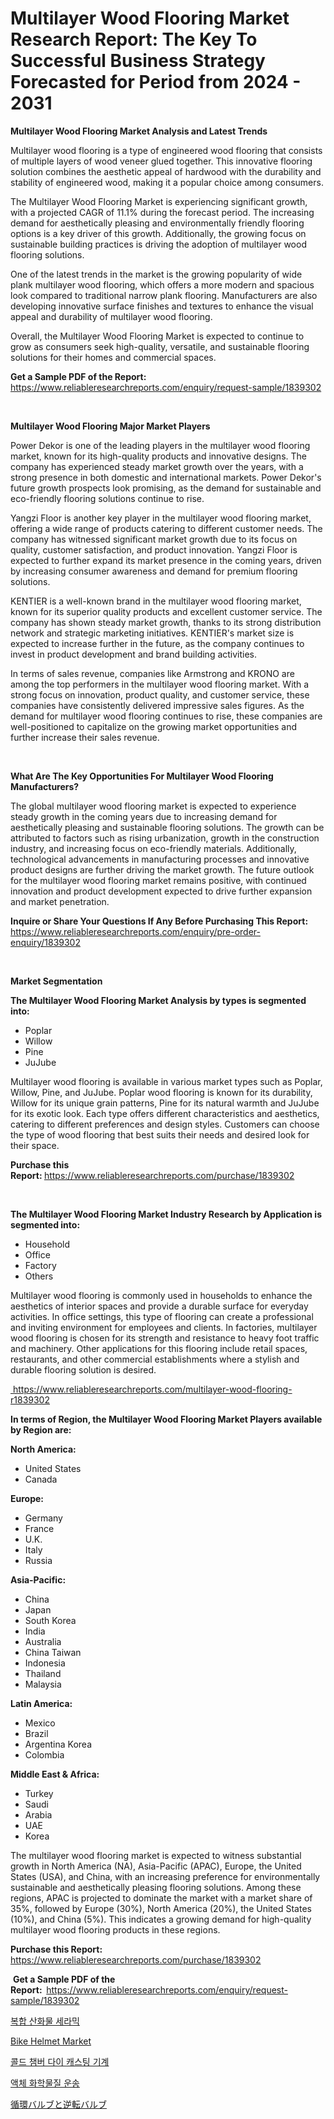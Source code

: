 <p><h1>Multilayer Wood Flooring Market Research Report: The Key To Successful Business Strategy Forecasted for Period from 2024 - 2031</h1></p><p><strong>Multilayer Wood Flooring Market Analysis and Latest Trends</strong></p>
<p><p>Multilayer wood flooring is a type of engineered wood flooring that consists of multiple layers of wood veneer glued together. This innovative flooring solution combines the aesthetic appeal of hardwood with the durability and stability of engineered wood, making it a popular choice among consumers.</p><p>The Multilayer Wood Flooring Market is experiencing significant growth, with a projected CAGR of 11.1% during the forecast period. The increasing demand for aesthetically pleasing and environmentally friendly flooring options is a key driver of this growth. Additionally, the growing focus on sustainable building practices is driving the adoption of multilayer wood flooring solutions.</p><p>One of the latest trends in the market is the growing popularity of wide plank multilayer wood flooring, which offers a more modern and spacious look compared to traditional narrow plank flooring. Manufacturers are also developing innovative surface finishes and textures to enhance the visual appeal and durability of multilayer wood flooring.</p><p>Overall, the Multilayer Wood Flooring Market is expected to continue to grow as consumers seek high-quality, versatile, and sustainable flooring solutions for their homes and commercial spaces.</p></p>
<p><strong>Get a Sample PDF of the Report:&nbsp;</strong> <a href="https://www.reliableresearchreports.com/enquiry/request-sample/1839302">https://www.reliableresearchreports.com/enquiry/request-sample/1839302</a></p>
<p>&nbsp;</p>
<p><strong>Multilayer Wood Flooring Major Market Players</strong></p>
<p><p>Power Dekor is one of the leading players in the multilayer wood flooring market, known for its high-quality products and innovative designs. The company has experienced steady market growth over the years, with a strong presence in both domestic and international markets. Power Dekor's future growth prospects look promising, as the demand for sustainable and eco-friendly flooring solutions continue to rise.</p><p>Yangzi Floor is another key player in the multilayer wood flooring market, offering a wide range of products catering to different customer needs. The company has witnessed significant market growth due to its focus on quality, customer satisfaction, and product innovation. Yangzi Floor is expected to further expand its market presence in the coming years, driven by increasing consumer awareness and demand for premium flooring solutions.</p><p>KENTIER is a well-known brand in the multilayer wood flooring market, known for its superior quality products and excellent customer service. The company has shown steady market growth, thanks to its strong distribution network and strategic marketing initiatives. KENTIER's market size is expected to increase further in the future, as the company continues to invest in product development and brand building activities.</p><p>In terms of sales revenue, companies like Armstrong and KRONO are among the top performers in the multilayer wood flooring market. With a strong focus on innovation, product quality, and customer service, these companies have consistently delivered impressive sales figures. As the demand for multilayer wood flooring continues to rise, these companies are well-positioned to capitalize on the growing market opportunities and further increase their sales revenue.</p></p>
<p>&nbsp;</p>
<p><strong>What Are The Key Opportunities For Multilayer Wood Flooring Manufacturers?</strong></p>
<p><p>The global multilayer wood flooring market is expected to experience steady growth in the coming years due to increasing demand for aesthetically pleasing and sustainable flooring solutions. The growth can be attributed to factors such as rising urbanization, growth in the construction industry, and increasing focus on eco-friendly materials. Additionally, technological advancements in manufacturing processes and innovative product designs are further driving the market growth. The future outlook for the multilayer wood flooring market remains positive, with continued innovation and product development expected to drive further expansion and market penetration.</p></p>
<p><strong>Inquire or Share Your Questions If Any Before Purchasing This Report:</strong> <a href="https://www.reliableresearchreports.com/enquiry/pre-order-enquiry/1839302">https://www.reliableresearchreports.com/enquiry/pre-order-enquiry/1839302</a></p>
<p>&nbsp;</p>
<p><strong>Market Segmentation</strong></p>
<p><strong>The Multilayer Wood Flooring Market Analysis by types is segmented into:</strong></p>
<p><ul><li>Poplar</li><li>Willow</li><li>Pine</li><li>JuJube</li></ul></p>
<p><p>Multilayer wood flooring is available in various market types such as Poplar, Willow, Pine, and JuJube. Poplar wood flooring is known for its durability, Willow for its unique grain patterns, Pine for its natural warmth and JuJube for its exotic look. Each type offers different characteristics and aesthetics, catering to different preferences and design styles. Customers can choose the type of wood flooring that best suits their needs and desired look for their space.</p></p>
<p><strong>Purchase this Report:&nbsp;</strong><a href="https://www.reliableresearchreports.com/purchase/1839302">https://www.reliableresearchreports.com/purchase/1839302</a></p>
<p>&nbsp;</p>
<p><strong>The Multilayer Wood Flooring Market Industry Research by Application is segmented into:</strong></p>
<p><ul><li>Household</li><li>Office</li><li>Factory</li><li>Others</li></ul></p>
<p><p>Multilayer wood flooring is commonly used in households to enhance the aesthetics of interior spaces and provide a durable surface for everyday activities. In office settings, this type of flooring can create a professional and inviting environment for employees and clients. In factories, multilayer wood flooring is chosen for its strength and resistance to heavy foot traffic and machinery. Other applications for this flooring include retail spaces, restaurants, and other commercial establishments where a stylish and durable flooring solution is desired.</p></p>
<p><a href="https://www.reliableresearchreports.com/multilayer-wood-flooring-r1839302">&nbsp;https://www.reliableresearchreports.com/multilayer-wood-flooring-r1839302</a></p>
<p><strong>In terms of Region, the Multilayer Wood Flooring Market Players available by Region are:</strong></p>
<p>
    <p> <strong> North America: </strong>
        <ul>
            <li>United States</li>
            <li>Canada</li>
        </ul>
        </p> 
    <p> <strong> Europe: </strong>
        <ul>
            <li>Germany</li>
            <li>France</li>
            <li>U.K.</li>
            <li>Italy</li>
            <li>Russia</li>
        </ul>
        </p> 
    <p> <strong> Asia-Pacific: </strong>
        <ul>
            <li>China</li>
            <li>Japan</li>
            <li>South Korea</li>
            <li>India</li>
            <li>Australia</li>
            <li>China Taiwan</li>
            <li>Indonesia</li>
            <li>Thailand</li>
            <li>Malaysia</li>
        </ul>
        </p> 
    <p> <strong> Latin America: </strong>
        <ul>
            <li>Mexico</li>
            <li>Brazil</li>
            <li>Argentina Korea</li>
            <li>Colombia</li>
        </ul>
        </p> 
    <p> <strong> Middle East & Africa: </strong>
        <ul>
            <li>Turkey</li>
            <li>Saudi</li>
            <li>Arabia</li>
            <li>UAE</li>
            <li>Korea</li>
        </ul>
    </p>
    </p>
<p><p>The multilayer wood flooring market is expected to witness substantial growth in North America (NA), Asia-Pacific (APAC), Europe, the United States (USA), and China, with an increasing preference for environmentally sustainable and aesthetically pleasing flooring solutions. Among these regions, APAC is projected to dominate the market with a market share of 35%, followed by Europe (30%), North America (20%), the United States (10%), and China (5%). This indicates a growing demand for high-quality multilayer wood flooring products in these regions.</p></p>
<p><strong>Purchase this Report: </strong><a href="https://www.reliableresearchreports.com/purchase/1839302">https://www.reliableresearchreports.com/purchase/1839302</a></p>
<p>&nbsp;<strong>Get a Sample PDF of the Report:&nbsp;&nbsp;</strong><a href="https://www.reliableresearchreports.com/enquiry/request-sample/1839302">https://www.reliableresearchreports.com/enquiry/request-sample/1839302</a></p>
<p><strong></strong></p>
<p><p><a href="https://medium.com/@airdropjp94/%EB%B3%B5%ED%95%A9-%EC%82%B0%ED%99%94%EB%AC%BC-%EC%84%B8%EB%9D%BC%EB%AF%B9-%EC%8B%9C%EC%9E%A5-%EC%A0%90%EC%9C%A0%EC%9C%A8-%ED%81%AC%EA%B8%B0-%ED%8A%B8%EB%A0%8C%EB%93%9C-%EC%82%B0%EC%97%85-%EB%B6%84%EC%84%9D-%EB%B3%B4%EA%B3%A0%EC%84%9C-%EC%9D%91%EC%9A%A9-%ED%94%84%EB%A1%9C%EA%B7%B8%EB%9E%A8-%EB%B3%84-%EC%95%A0%ED%94%8C%EB%A6%AC%EC%BC%80%EC%9D%B4%EC%85%98-i-%EC%95%A0%ED%94%8C%EB%A6%AC%EC%BC%80%EC%9D%B4%EC%85%98-ii-%EC%9C%A0%ED%98%95%EB%B3%84-%ED%83%80%EC%9E%85-i-%ED%83%80%EC%9E%85-ii-%EB%B0%8F-e82c590ae995">복합 산화물 세라믹</a></p><p><a href="https://github.com/abdelrhmankishk22/Market-Research-Report-List-5/blob/main/bike-helmet-market.md">Bike Helmet Market</a></p><p><a href="https://github.com/langcat852024/Market-Research-Report-List-1/blob/main/5536788153686.md">콜드 챔버 다이 캐스팅 기계</a></p><p><a href="https://github.com/romeshmittrochakma11/Market-Research-Report-List-1/blob/main/4634109153685.md">액체 화학물질 운송</a></p><p><a href="https://medium.com/@qyzhmeiu47/%E6%B5%81%E9%80%9A%E3%81%8A%E3%82%88%E3%81%B3%E9%80%86%E8%BB%A2%E5%BC%81%E5%B8%82%E5%A0%B4-2024%E5%B9%B4%E3%81%8B%E3%82%892031%E5%B9%B4%E3%81%AE%E4%B8%96%E7%95%8C%E5%B8%82%E5%A0%B4%E5%8B%95%E5%90%91%E3%81%A8%E8%B2%A9%E5%A3%B2%E3%83%88%E3%83%AC%E3%83%B3%E3%83%89-14300853ff95">循環バルブと逆転バルブ</a></p></p>
